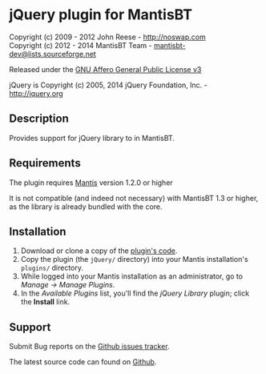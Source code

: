 # jQuery plugin for MantisBT

Copyright (c) 2009 - 2012  John Reese - http://noswap.com  
Copyright (c) 2012 - 2014  MantisBT Team - mantisbt-dev@lists.sourceforge.net

Released under the [GNU Affero General Public License v3](http://opensource.org/licenses/AGPL-3.0)

jQuery is Copyright (c) 2005, 2014 jQuery Foundation, Inc. - http://jquery.org


## Description

Provides support for jQuery library to in MantisBT.


## Requirements

The plugin requires [Mantis](http://www.mantisbt.org/) version 1.2.0 or higher

It is not compatible (and indeed not necessary) with MantisBT 1.3 or higher, 
as the library is already bundled with the core.


## Installation

1. Download or clone a copy of the [plugin's code](https://github.com/mantisbt-plugins/jquery).
2. Copy the plugin (the `jQuery/` directory) into your Mantis
   installation's `plugins/` directory.
3. While logged into your Mantis installation as an administrator, go to
   *Manage -> Manage Plugins*.
4. In the *Available Plugins* list, you'll find the *jQuery Library* plugin;
   click the **Install** link.


## Support

Submit Bug reports on the
[Github issues tracker](https://github.com/mantisbt-plugins/jquery/issues).

The latest source code can found on
[Github](https://github.com/mantisbt-plugins/jquery).
